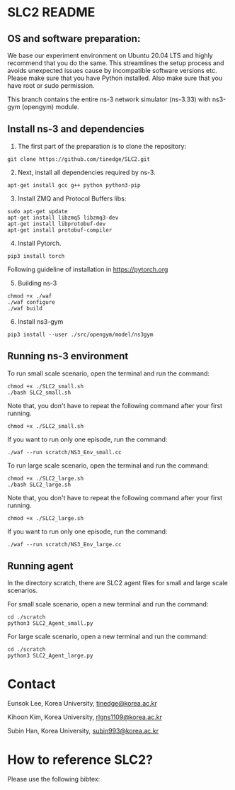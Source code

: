 
SLC2 README
================================

## OS and software preparation:

We base our experiment environment on Ubuntu 20.04 LTS and highly recommend that you do the same. This streamlines the setup process and avoids unexpected issues cause by incompatible software versions etc. Please make sure that you have Python installed. Also make sure that you have root or sudo permission.

This branch contains the entire ns-3 network simulator (ns-3.33) with ns3-gym (opengym) module.

## Install ns-3 and dependencies

1. The first part of the preparation is to clone the repository:

```shell
git clone https://github.com/tinedge/SLC2.git
```

2. Next, install all dependencies required by ns-3.

```shell
apt-get install gcc g++ python python3-pip
```

3. Install ZMQ and Protocol Buffers libs:

```shell
sudo apt-get update
apt-get install libzmq5 libzmq3-dev
apt-get install libprotobuf-dev
apt-get install protobuf-compiler
```

4. Install Pytorch.

```shell
pip3 install torch
```

Following guideline of installation in https://pytorch.org

5. Building ns-3

```shell
chmod +x ./waf
./waf configure
./waf build
```

6. Install ns3-gym

```shell
pip3 install --user ./src/opengym/model/ns3gym
```

## Running ns-3 environment

To run small scale scenario, open the terminal and run the command:

```shell
chmod +x ./SLC2_small.sh
./bash SLC2_small.sh
```

Note that, you don't have to repeat the following command after your first running.

```shell
chmod +x ./SLC2_small.sh
```

If you want to run only one episode, run the command:

```shell
./waf --run scratch/NS3_Env_small.cc
```

To run large scale scenario, open the terminal and run the command:

```shell
chmod +x ./SLC2_large.sh
./bash SLC2_large.sh
```

Note that, you don't have to repeat the following command after your first running.

```shell
chmod +x ./SLC2_large.sh
```

If you want to run only one episode, run the command:

```shell
./waf --run scratch/NS3_Env_large.cc
```

## Running agent

In the directory scratch, there are SLC2 agent files for small and large scale scenarios.

For small scale scenario, open a new terminal and run the command:

```shell
cd ./scratch
python3 SLC2_Agent_small.py
```

For large scale scenario, open a new terminal and run the command:

```shell
cd ./scratch
python3 SLC2_Agent_large.py
```

Contact
================================
Eunsok Lee, Korea University, tinedge@korea.ac.kr

Kihoon Kim, Korea University, rlgns1109@korea.ac.kr

Subin Han, Korea University, subin993@korea.ac.kr

How to reference SLC2?
================================
Please use the following bibtex:

<blank>
